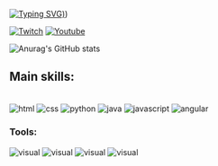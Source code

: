 
[![Typing SVG](https://readme-typing-svg.demolab.com?font=Fira+Code&pause=1000&color=15F721&width=435&lines=HELLO%2C+MY+NAME+IS+Pablo+Guedes;I'm+18+years+old;I+from+Brasil%2C+SP;Be+Welcome!+%3A))](https://git.io/typing-svg))

[![Twitch](https://img.shields.io/badge/Twitch-9146FF?style=for-the-badge&logo=twitch&logoColor=white)](https://www.twitch.tv/guedszx_rp)
[![Youtube](https://img.shields.io/badge/YouTube-FF0000?style=for-the-badge&logo=youtube&logoColor=white)](https://www.youtube.com/@guedesff5222)

![Anurag's GitHub stats](https://github-readme-stats.vercel.app/api?username=pabloguedess&show_icons=true&theme=dark)

## Main skills:

<div style="display: inline_block"><br/>
   <img align="center" alt="html" src="https://img.shields.io/badge/HTML-239120?style=for-the-badge&logo=html5&logoColor=white"/>
   <img align="center" alt="css" src="https://img.shields.io/badge/CSS-239120?&style=for-the-badge&logo=css3&logoColor=white"/>
   <img align="center" alt="python" src="https://img.shields.io/badge/Python-14354C?style=for-the-badge&logo=python&logoColor=white"/>
   <img align="center" alt="java" src="https://img.shields.io/badge/Java-ED8B00?style=for-the-badge&logo=openjdk&logoColor=white"/>
   <img align="center" alt="javascript" src="https://img.shields.io/badge/JavaScript-F7DF1E?style=for-the-badge&logo=JavaScript&logoColor=white"/>
   <img align="center" alt="angular" src="https://img.shields.io/badge/Angular-DD0031?style=for-the-badge&logo=angular&logoColor=white"/>
</div>

### Tools:

<div>
<img align="center" alt="visual" src="https://camo.githubusercontent.com/6f670547c334befe4d0acbd55e1e4ec57ff10b0c0f2ac1db30bde64b0811c98f/68747470733a2f2f696d672e736869656c64732e696f2f62616467652f2d56697375616c25323053747564696f253230436f64652d3044313131373f7374796c653d666f722d7468652d6261646765266c6f676f3d56697375616c2d53747564696f2d436f6465266c6162656c436f6c6f723d304431313137"/>
<img align="center" alt="visual" src="https://camo.githubusercontent.com/a56a3be3a3edd58a81a6981fb5dbb49612f3921d5fb6a0fd3c80edd59f958db6/68747470733a2f2f696d672e736869656c64732e696f2f62616467652f2d4769744875622d3044313131373f7374796c653d666f722d7468652d6261646765266c6f676f3d476974487562266c6162656c436f6c6f723d304431313137"/>
<img align="center" alt="visual" src="https://camo.githubusercontent.com/e66a88fe7ad92ec6999016d55691ff6bfa19b1c9537e159e5f5435c7212bd085/68747470733a2f2f696d672e736869656c64732e696f2f62616467652f2d57696e646f77732d3044313131373f7374796c653d666f722d7468652d6261646765266c6f676f3d57696e646f7773266c6162656c436f6c6f723d304431313137"/>
<img align="center" alt="visual" src="https://camo.githubusercontent.com/dff7648b5aa2cc044e51771985fb1f757b66822ed0bf396d7d81fc7bf0021454/68747470733a2f2f696d672e736869656c64732e696f2f62616467652f2d4d6963726f736f66745f4f66666963652d3044313131373f7374796c653d666f722d7468652d6261646765266c6f676f3d4d6963726f736f66742d4f6666696365266c6162656c436f6c6f723d304431313137"/>
</div>

